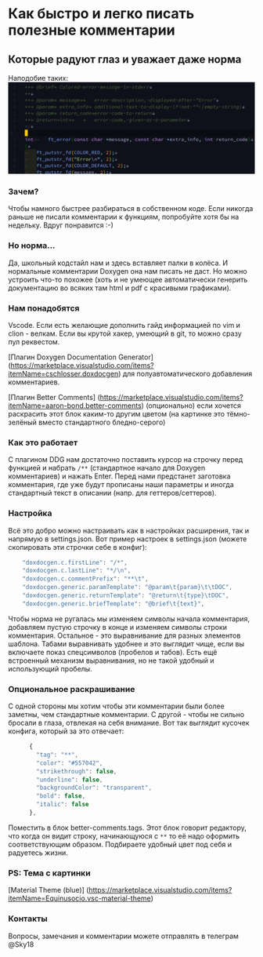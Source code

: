# Как быстро и легко писать полезные комментарии
## Которые радуют глаз и уважает даже норма
Наподобие таких:
![comment example](img/comment_example.png)

### Зачем?
Чтобы намного быстрее разбираться в собственном коде.
Если никогда раньше не писали комментарии к функциям, попробуйте хотя бы на недельку. Вдруг понравится :-)

### Но норма...
Да, школьный кодстайл нам и здесь вставляет палки в колёса. И нормальные комментарии Doxygen она нам писать не даст. Но можно устроить что-то похожее (хоть и не умеющее автоматически генерить документацию во всяких там html и pdf с красивыми графиками).

### Нам понадобятся
Vscode. Если есть желающие дополнить гайд информацией по vim и clion - велкам. Если вы крутой хакер, умеющий в git, то можно сразу пул реквестом.

[Плагин Doxygen Documentation Generator] (https://marketplace.visualstudio.com/items?itemName=cschlosser.doxdocgen) для полуавтоматического добавления комментариев.

[Плагин Better Comments] (https://marketplace.visualstudio.com/items?itemName=aaron-bond.better-comments) (опционально) если хочется раскрасить этот блок каким-то другим цветом (на картинке это тёмно-зелёный вместо стандартного бледно-серого)

### Как это работает
С плагином DDG нам достаточно поставить курсор на строчку перед функцией и набрать
`/**`
(стандартное начало для Doxygen комментариев) и нажать Enter. Перед нами предстанет заготовка комментария, где уже будут прописаны наши параметры и иногда стандартный текст в описании (напр. для геттеров/сеттеров).

### Настройка
Всё это добро можно настраивать как в настройках расширения, так и напрямую в settings.json.
Вот пример настроек в settings.json (можете скопировать эти строчки себе в конфиг):
```javascript
    "doxdocgen.c.firstLine": "/*",
    "doxdocgen.c.lastLine": "*/\n",
    "doxdocgen.c.commentPrefix": "**\t",
    "doxdocgen.generic.paramTemplate": "@param\t{param}\t\tDOC",
    "doxdocgen.generic.returnTemplate": "@return\t{type}\tDOC",
    "doxdocgen.generic.briefTemplate": "@brief\t{text}",
```
Чтобы норма не ругалась мы изменяем символы начала комментария, добавляем пустую строчку в конце и изменяем символы строки комментария. Остальное - это выравнивание для разных элементов шаблона. Табами выравнивать удобнее и это выглядит чище, если вы включаете показ спецсимволов (пробелов и табов). Есть ещё встроенный механизм выравнивания, но не такой удобный и использующий пробелы.

### Опциональное раскрашивание
С одной стороны мы хотим чтобы эти комментарии были более заметны, чем стандартные комментарии. С другой - чтобы не сильно бросали в глаза, отвлекая на себя внимание.
Вот так выглядит кусочек конфига, который за это отвечает:
```javascript
      {
        "tag": "**",
        "color": "#557042",
        "strikethrough": false,
        "underline": false,
        "backgroundColor": "transparent",
        "bold": false,
        "italic": false
      },
```   
Поместить в блок better-comments.tags. Этот блок говорит редактору, что когда он видит строку, начинающуюся с `**` то её надо оформить соответствующим образом. Подбираете удобный цвет под себя и радуетесь жизни.

### PS: Тема c картинки
[Material Theme (blue)] (https://marketplace.visualstudio.com/items?itemName=Equinusocio.vsc-material-theme)

### Контакты
Вопросы, замечания и комментарии можете отправлять в телеграм @Sky18
